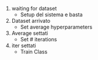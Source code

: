 1. waiting for dataset
    - Setup del sistema e basta
2. Dataset arrivato
    - Set average hyperparameters
3. Average settati
    - Set # iterations
4. iter settati
    - Train Class

    